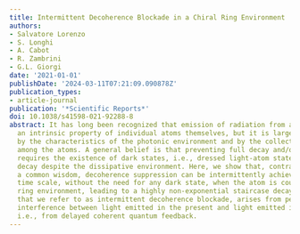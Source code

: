 ```yaml
---
title: Intermittent Decoherence Blockade in a Chiral Ring Environment
authors:
- Salvatore Lorenzo
- S. Longhi
- A. Cabot
- R. Zambrini
- G.L. Giorgi
date: '2021-01-01'
publishDate: '2024-03-11T07:21:09.090878Z'
publication_types:
- article-journal
publication: '*Scientific Reports*'
doi: 10.1038/s41598-021-92288-8
abstract: It has long been recognized that emission of radiation from atoms is not
  an intrinsic property of individual atoms themselves, but it is largely affected
  by the characteristics of the photonic environment and by the collective interaction
  among the atoms. A general belief is that preventing full decay and/or decoherence
  requires the existence of dark states, i.e., dressed light-atom states that do not
  decay despite the dissipative environment. Here, we show that, contrary to such
  a common wisdom, decoherence suppression can be intermittently achieved on a limited
  time scale, without the need for any dark state, when the atom is coupled to a chiral
  ring environment, leading to a highly non-exponential staircase decay. This effect,
  that we refer to as intermittent decoherence blockade, arises from periodic destructive
  interference between light emitted in the present and light emitted in the past,
  i.e., from delayed coherent quantum feedback.
---
```

